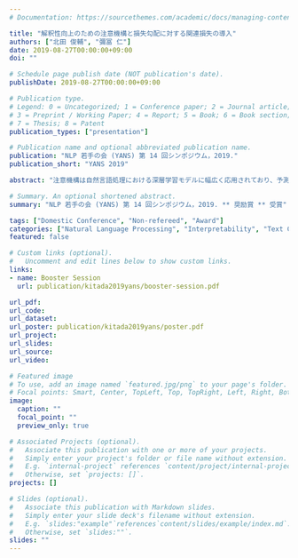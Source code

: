 ```yaml
---
# Documentation: https://sourcethemes.com/academic/docs/managing-content/

title: "解釈性向上のための注意機構と損失勾配に対する関連損失の導入"
authors: ["北田 俊輔", "彌冨 仁"]
date: 2019-08-27T00:00:00+09:00
doi: ""

# Schedule page publish date (NOT publication's date).
publishDate: 2019-08-27T00:00:00+09:00

# Publication type.
# Legend: 0 = Uncategorized; 1 = Conference paper; 2 = Journal article;
# 3 = Preprint / Working Paper; 4 = Report; 5 = Book; 6 = Book section;
# 7 = Thesis; 8 = Patent
publication_types: ["presentation"]

# Publication name and optional abbreviated publication name.
publication: "NLP 若手の会 (YANS) 第 14 回シンポジウム，2019."
publication_short: "YANS 2019"

abstract: "注意機構は自然言語処理における深層学習モデルに幅広く応用されており、予測性能の向上に大きく寄与している。また注意機構はモデルの予測時に根拠を提示する際にも利用される。こうした予測の根拠提示手法の文脈では損失計算時の勾配を元にした手法も同様に利用されており、尤もらしい予測根拠を提示していることが知られている。しかしながら注意機構と勾配の間には関連性が見られない場合が多く、予測根拠として注意機構を用いるのは疑問視されている。本研究ではモデルの解釈性の向上のために、注意機構と勾配が関連するような損失関数を新たに導入する。注意機構持つベースラインモデルに対して提案する関連損失を導入し、複数の文書分類タスクを用いて評価を行った。また注意機構と勾配の双方が関連することを確認した。"

# Summary. An optional shortened abstract.
summary: "NLP 若手の会 (YANS) 第 14 回シンポジウム，2019. ** 奨励賞 ** 受賞"

tags: ["Domestic Conference", "Non-refereed", "Award"]
categories: ["Natural Language Processing", "Interpretability", "Text Classification", "YANS"]
featured: false

# Custom links (optional).
#   Uncomment and edit lines below to show custom links.
links:
- name: Booster Session
  url: publication/kitada2019yans/booster-session.pdf

url_pdf:
url_code:
url_dataset:
url_poster: publication/kitada2019yans/poster.pdf
url_project:
url_slides:
url_source:
url_video:

# Featured image
# To use, add an image named `featured.jpg/png` to your page's folder. 
# Focal points: Smart, Center, TopLeft, Top, TopRight, Left, Right, BottomLeft, Bottom, BottomRight.
image:
  caption: ""
  focal_point: ""
  preview_only: true

# Associated Projects (optional).
#   Associate this publication with one or more of your projects.
#   Simply enter your project's folder or file name without extension.
#   E.g. `internal-project` references `content/project/internal-project/index.md`.
#   Otherwise, set `projects: []`.
projects: []

# Slides (optional).
#   Associate this publication with Markdown slides.
#   Simply enter your slide deck's filename without extension.
#   E.g. `slides:"example"`references`content/slides/example/index.md`.
#   Otherwise, set `slides:""`.
slides: ""
---
```

